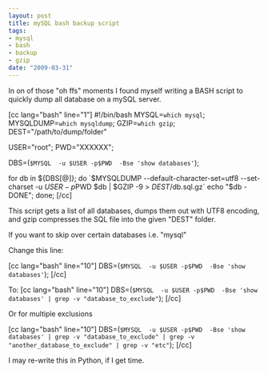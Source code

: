 ```yaml
--- 
layout: post
title: mySQL bash backup script
tags: 
- mysql
- bash
- backup
- gzip
date: "2009-03-31"
---
```

In on of those "oh ffs" moments I found myself writing a BASH script to quickly dump all database on a mySQL server.

[cc lang="bash" line="1"]
#!/bin/bash
MYSQL=`which mysql`;
MYSQLDUMP=`which mysqldump`;
GZIP=`which gzip`;
DEST="/path/to/dump/folder"

USER="root";
PWD="XXXXXX";

DBS=(`$MYSQL  -u $USER -p$PWD  -Bse 'show databases'`);

for db in ${DBS[@]};
do
        `$MYSQLDUMP --default-character-set=utf8 --set-charset -u $USER -p$PWD $db | $GZIP -9 > $DEST/$db.sql.gz`
        echo "$db - DONE";
done;
[/cc]

This script gets a list of all databases, dumps them out with UTF8 encoding, and gzip compresses the SQL file into the given "DEST" folder.

If you want to skip over certain databases i.e. "mysql"

Change this line:

[cc lang="bash" line="10"]
DBS=(`$MYSQL  -u $USER -p$PWD  -Bse 'show databases'`);
[/cc]

To:
[cc lang="bash" line="10"]
DBS=(`$MYSQL  -u $USER -p$PWD  -Bse 'show databases' | grep -v "database_to_exclude"`);
[/cc]

Or for multiple exclusions

[cc lang="bash" line="10"]
DBS=(`$MYSQL  -u $USER -p$PWD  -Bse 'show databases' | grep -v "database_to_exclude" | grep -v "another_database_to_exclude" | grep -v "etc"`);
[/cc]


I may re-write this in Python, if I get time.

